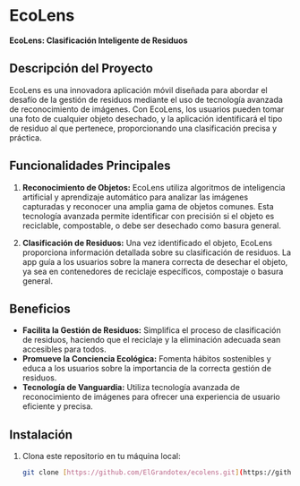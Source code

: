 # EcoLens

**EcoLens: Clasificación Inteligente de Residuos**

## Descripción del Proyecto

EcoLens es una innovadora aplicación móvil diseñada para abordar el desafío de la gestión de residuos mediante el uso de tecnología avanzada de reconocimiento de imágenes. Con EcoLens, los usuarios pueden tomar una foto de cualquier objeto desechado, y la aplicación identificará el tipo de residuo al que pertenece, proporcionando una clasificación precisa y práctica.

## Funcionalidades Principales

1. **Reconocimiento de Objetos:**
   EcoLens utiliza algoritmos de inteligencia artificial y aprendizaje automático para analizar las imágenes capturadas y reconocer una amplia gama de objetos comunes. Esta tecnología avanzada permite identificar con precisión si el objeto es reciclable, compostable, o debe ser desechado como basura general.

2. **Clasificación de Residuos:**
   Una vez identificado el objeto, EcoLens proporciona información detallada sobre su clasificación de residuos. La app guía a los usuarios sobre la manera correcta de desechar el objeto, ya sea en contenedores de reciclaje específicos, compostaje o basura general.

## Beneficios

- **Facilita la Gestión de Residuos:** Simplifica el proceso de clasificación de residuos, haciendo que el reciclaje y la eliminación adecuada sean accesibles para todos.
- **Promueve la Conciencia Ecológica:** Fomenta hábitos sostenibles y educa a los usuarios sobre la importancia de la correcta gestión de residuos.
- **Tecnología de Vanguardia:** Utiliza tecnología avanzada de reconocimiento de imágenes para ofrecer una experiencia de usuario eficiente y precisa.

## Instalación

1. Clona este repositorio en tu máquina local:
   ```bash
   git clone [https://github.com/ElGrandotex/ecolens.git](https://github.com/ElGrandotex/EcoLens.git)

